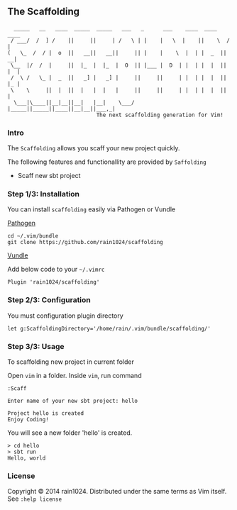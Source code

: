 ## The Scaffolding

```
  _____   __   ____  _____  _____   ___   _      ___    ____  ____    ____
 / ___/  /  ] /    ||     ||     | /   \ | |    |   \  |    ||    \  /    |
(   \_  /  / |  o  ||   __||   __||     || |    |    \  |  | |  _  ||   __|
 \__  |/  /  |     ||  |_  |  |_  |  O  || |___ |  D  | |  | |  |  ||  |  |
 /  \ /   \_ |  _  ||   _] |   _] |     ||     ||     | |  | |  |  ||  |_ |
 \    \     ||  |  ||  |   |  |   |     ||     ||     | |  | |  |  ||     |
  \___|\____||__|__||__|   |__|    \___/ |_____||_____||____||__|__||___,_|
                            The next scaffolding generation for Vim!       
```

### Intro

The `Scaffolding` allows you scaff your new project quickly. 

The following features and functionallity are provided by `Saffolding`

* Scaff new sbt project

### Step 1/3: Installation

You can install `scaffolding` easily via Pathogen or Vundle

[Pathogen](https://github.com/tpope/vim-pathogen)

```
cd ~/.vim/bundle
git clone https://github.com/rain1024/scaffolding
```

[Vundle](https://github.com/gmarik/Vundle.vim)

Add below code to your `~/.vimrc`

```
Plugin 'rain1024/scaffolding'
```

### Step 2/3: Configuration

You must configuration plugin directory

```
let g:ScaffoldingDirectory='/home/rain/.vim/bundle/scaffolding/'
```

### Step 3/3: Usage

To scaffolding new project in current folder

Open `vim` in a folder. Inside `vim`, run command

```
:Scaff

Enter name of your new sbt project: hello 

Project hello is created
Enjoy Coding!
```

You will see a new folder 'hello' is created.

```
> cd hello
> sbt run
Hello, world
```

### License

Copyright © 2014 rain1024. Distributed under the same terms as Vim itself.  See `:help license`
